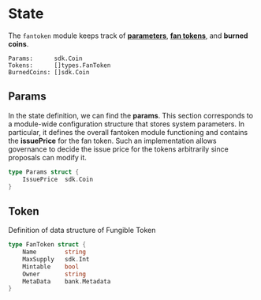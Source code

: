 <!--
order: 2
-->

# State

The `fantoken` module keeps track of [**parameters**](#Params), [**fan tokens**](#Token), and **burned coins**.

```
Params:      sdk.Coin
Tokens:      []types.FanToken
BurnedCoins: []sdk.Coin
```

## Params

In the state definition, we can find the **params**. This section corresponds to a module-wide configuration structure that stores system parameters. In particular, it defines the overall fantoken module functioning and contains the **issuePrice** for the fan token. Such an implementation allows governance to decide the issue price for the tokens arbitrarily since proposals can modify it.

```go
type Params struct {
	IssuePrice	sdk.Coin
}
```

## Token

Definition of data structure of Fungible Token

```go
type FanToken struct {
	Name		string
	MaxSupply	sdk.Int
	Mintable	bool
	Owner		string
	MetaData	bank.Metadata
}
```
